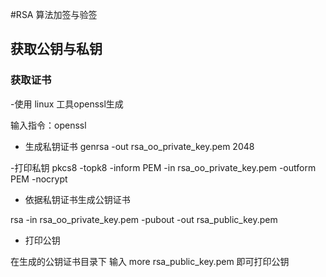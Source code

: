 <script type="text/javascript">
document.addEventListener("DOMContentLoaded", function() {
    // 生成目录列表
    var toc = document.createElement("ul");
    toc.setAttribute("id", "table-of-content");
    toc.style.cssText = "border: 1px solid #ccc;";
    document.body.insertBefore(toc, document.body.childNodes[0]);
    // 用于计算当前标题层级的栈,先进先出,从左到右每一个元素代表当前标题所在的层级索引，初始为空
    var stack = new Array();
    // 获取所有标题
    var headers = document.querySelectorAll('h1,h2,h3,h4,h5,h6');
    for (var i = 0; i < headers.length; i++) {
        var header = headers[i];
        // 计算标题级数，为后面计算标号及缩进空格准备
        var level = parseInt(header.tagName.replace('H', ''), 10);
        // 通过两个where循环对栈进行调整,确保stack中标题级数与当前标题级数相同
        while(stack.length < level){
            stack.push(0);
        }
        while(stack.length > level){
            stack.pop();
        }
        // 最小一级标题标号步进+1
        stack[stack.length-1]++;
        // 生成标题标号( 1.1,1.2.. )
        var index = stack.join(".")
        // 生成标题ID
        var id = "title" + index;
        header.setAttribute("id", id);
        // 为标题加上标号,如果不希望显示标号，把下面这行注释就可以了
        header.textContent = index + " " + header.textContent;
        toc.appendChild(document.createElement("li"));
        var a = document.createElement("a");
        // 为目录项设置链接
        a.setAttribute("href", "#" + id)
        // 目录项文本前面放置缩进空格
        a.innerHTML = new Array(level * 4).join('&nbsp;') + header.textContent;
        toc.lastChild.appendChild(a);
    }
});
</script>

#RSA 算法加签与验签

## 获取公钥与私钥 
### 获取证书

-使用 linux 工具openssl生成

输入指令：openssl

- 生成私钥证书
genrsa -out rsa_oo_private_key.pem 2048

-打印私钥
pkcs8 -topk8 -inform PEM -in rsa_oo_private_key.pem -outform PEM -nocrypt


- 依据私钥证书生成公钥证书

rsa -in rsa_oo_private_key.pem -pubout -out rsa_public_key.pem

- 打印公钥

在生成的公钥证书目录下 输入  more rsa_public_key.pem  即可打印公钥



